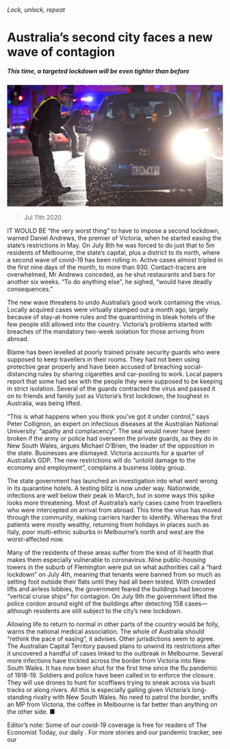 ###### Lock, unlock, repeat

# Australia’s second city faces a new wave of contagion 

##### This time, a targeted lockdown will be even tighter than before 

![image](images/20200711_ASP003_0.jpg) 

> Jul 11th 2020 

IT WOULD BE “the very worst thing” to have to impose a second lockdown, warned Daniel Andrews, the premier of Victoria, when he started easing the state’s restrictions in May. On July 8th he was forced to do just that to 5m residents of Melbourne, the state’s capital, plus a district to its north, where a second wave of covid-19 has been rolling in. Active cases almost tripled in the first nine days of the month, to more than 930. Contact-tracers are overwhelmed, Mr Andrews conceded, as he shut restaurants and bars for another six weeks. “To do anything else”, he sighed, “would have deadly consequences.”

The new wave threatens to undo Australia’s good work containing the virus. Locally acquired cases were virtually stamped out a month ago, largely because of stay-at-home rules and the quarantining in bleak hotels of the few people still allowed into the country. Victoria’s problems started with breaches of the mandatory two-week isolation for those arriving from abroad.


Blame has been levelled at poorly trained private security guards who were supposed to keep travellers in their rooms. They had not been using protective gear properly and have been accused of breaching social-distancing rules by sharing cigarettes and car-pooling to work. Local papers report that some had sex with the people they were supposed to be keeping in strict isolation. Several of the guards contracted the virus and passed it on to friends and family just as Victoria’s first lockdown, the toughest in Australia, was being lifted.

“This is what happens when you think you’ve got it under control,” says Peter Collignon, an expert on infectious diseases at the Australian National University: “apathy and complacency”. The seal would never have been broken if the army or police had overseen the private guards, as they do in New South Wales, argues Michael O’Brien, the leader of the opposition in the state. Businesses are dismayed. Victoria accounts for a quarter of Australia’s GDP. The new restrictions will do “untold damage to the economy and employment”, complains a business lobby group.

The state government has launched an investigation into what went wrong in its quarantine hotels. A testing blitz is now under way. Nationwide, infections are well below their peak in March, but in some ways this spike looks more threatening. Most of Australia’s early cases came from travellers who were intercepted on arrival from abroad. This time the virus has moved through the community, making carriers harder to identify. Whereas the first patients were mostly wealthy, returning from holidays in places such as Italy, poor multi-ethnic suburbs in Melbourne’s north and west are the worst-affected now.

Many of the residents of these areas suffer from the kind of ill health that makes them especially vulnerable to coronavirus. Nine public-housing towers in the suburb of Flemington were put on what authorities call a “hard lockdown” on July 4th, meaning that tenants were banned from so much as setting foot outside their flats until they had all been tested. With crowded lifts and airless lobbies, the government feared the buildings had become “vertical cruise ships” for contagion. On July 9th the government lifted the police cordon around eight of the buildings after detecting 158 cases—although residents are still subject to the city’s new lockdown.

Allowing life to return to normal in other parts of the country would be folly, warns the national medical association. The whole of Australia should “rethink the pace of easing”, it advises. Other jurisdictions seem to agree. The Australian Capital Territory paused plans to unwind its restrictions after it uncovered a handful of cases linked to the outbreak in Melbourne. Several more infections have trickled across the border from Victoria into New South Wales. It has now been shut for the first time since the flu pandemic of 1918-19. Soldiers and police have been called in to enforce the closure. They will use drones to hunt for scofflaws trying to sneak across via bush tracks or along rivers. All this is especially galling given Victoria’s long-standing rivalry with New South Wales. No need to patrol the border, sniffs an MP from Victoria, the coffee in Melbourne is far better than anything on the other side. ■

Editor’s note: Some of our covid-19 coverage is free for readers of The Economist Today, our daily . For more stories and our pandemic tracker, see our 

